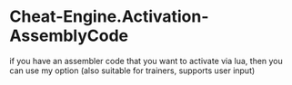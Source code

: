 # Cheat-Engine.Activation-AssemblyCode
if you have an assembler code that you want to activate via lua, then you can use my option (also suitable for trainers, supports user input)
